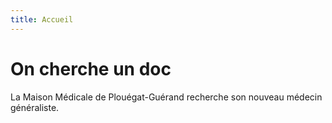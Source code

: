 ```yaml
---
title: Accueil
---
```

# On cherche un doc

La Maison Médicale de Plouégat-Guérand recherche son nouveau médecin généraliste.